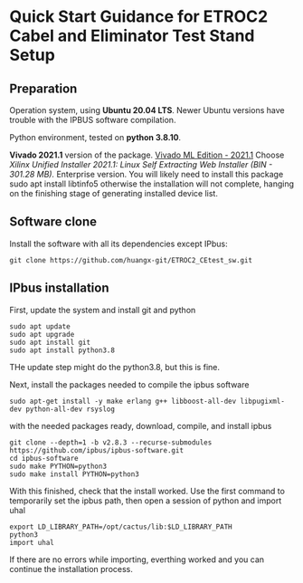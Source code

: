 # Quick Start Guidance for ETROC2 Cabel and Eliminator Test Stand Setup

## Preparation

Operation system, using **Ubuntu 20.04 LTS**. Newer Ubuntu versions have trouble with the IPBUS software compilation.

Python environment, tested on **python 3.8.10**.

**Vivado 2021.1** version of the package. [Vivado ML Edition - 2021.1](https://www.xilinx.com/support/download/index.html/content/xilinx/en/downloadNav/vivado-design-tools/archive.html) Choose _Xilinx Unified Installer 2021.1: Linux Self Extracting Web Installer (BIN - 301.28 MB)._ Enterprise version. You will likely need to install this package sudo apt install libtinfo5 otherwise the installation will not complete, hanging on the finishing stage of generating installed device list.


## Software clone
 Install the software with all its dependencies except IPbus:

```
git clone https://github.com/huangx-git/ETROC2_CEtest_sw.git
```

## IPbus installation

First, update the system and install git and python

```
sudo apt update
sudo apt upgrade
sudo apt install git
sudo apt install python3.8
```

THe update step might do the python3.8, but this is fine.

Next, install the packages needed to compile the ipbus software

```sudo apt-get install -y make erlang g++ libboost-all-dev libpugixml-dev python-all-dev rsyslog```

with the needed packages ready, download, compile, and install ipbus
```
git clone --depth=1 -b v2.8.3 --recurse-submodules https://github.com/ipbus/ipbus-software.git
cd ipbus-software
sudo make PYTHON=python3
sudo make install PYTHON=python3
```
With this finished, check that the install worked. Use the first command to temporarily set the ipbus path, then open a session of python and import uhal
```
export LD_LIBRARY_PATH=/opt/cactus/lib:$LD_LIBRARY_PATH
python3
import uhal
```
If there are no errors while importing, everthing worked and you can continue the installation process.
